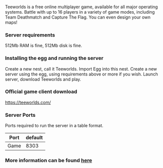 ### 
Teeworlds is a free online multiplayer game, available for all major operating systems.
Battle with up to 16 players in a variety of game modes, including Team Deathmatch
and Capture The Flag. You can even design your own maps!

### Server requirements
512Mb RAM is fine, 512Mb disk is fine.

### Installing the egg and running the server
Create a new nest, call it Teeworlds. Import Egg into this nest.
Create a new server using the egg, using requirements above or more if you wish.
Launch server, download Teeworlds and play.

### Official game client download
https://teeworlds.com/

### Server Ports
Ports required to run the server in a table format.

| Port    | default |
|---------|---------|
| Game    | 8303    |

### More information can be found [here](https://teeworlds.com/)
